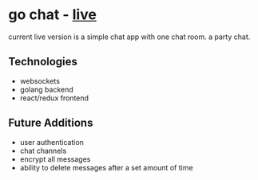 # go chat - [live](http://go-chat-beta.herokuapp.com/#/)

current live version is a simple chat app with one chat room. a party chat.

## Technologies 

- websockets
- golang backend
- react/redux frontend

## Future Additions

- user authentication
- chat channels
- encrypt all messages
- ability to delete messages after a set amount of time
